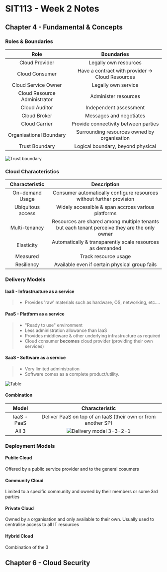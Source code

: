 # SIT113 - Week 2 Notes 

## Chapter 4 - Fundamental & Concepts

### Roles & Boundaries
| Role | Boundaries |
| :---: | :--------: | 
| Cloud Provider | Legally own resources  | 
| Cloud Consumer | Have a contract with provider -> Cloud Resources | 
| Cloud Service Owner | Legally own service |
| Cloud Resource Administrator | Administer resources |
| Cloud Auditor | Independent assessment |
| Cloud Broker | Messages and negotiates |
| Cloud Carrier  | Provide connectivity between parties  | 
| Organisational Boundary | Surrounding resources owned by organisation | 
| Trust Boundary | Logical boundary, beyond physical | 

![Trust boundary]()

### Cloud Characteristics 

| Characteristic | Description |
| :---: | :--------: | 
| On-demand Usage | Consumer automatically configure resources without further provision | 
| Ubiquitous access | Widely accessible & span accross various platforms |
| Multi-tenancy | Resources are shared among multiple tenants but each tenant perceive they are the only owner |
| Elasticity | Automatically & transparently scale resources as demanded |
| Measured | Track resource usage | 
| Resiliency | Available even if certain physical group fails |

### Delivery Models

#### IaaS - Infrastructure as a service 

>  + Provides 'raw' materials such as hardware, OS, networking, etc....

#### PaaS - Platform as a service 

>  + "Ready to use" environment
>  + Less administration allowance than IaaS 
>  + Provides middleware & other underlying infrastructure as required
>  + Cloud consumer **becomes** cloud provider (providing their own services)

#### SaaS - Software as a service

> + Very limited administration 
> + Software comes as a complete product/utility. 


![Table]()

#### Combination 

| Model | Characteristic |
| :---: | :--------: | 
| IaaS + PaaS | Deliver PaaS on top of an IaaS (their own or from another SP)| 
| All 3 | ![Delivery model 3-3-2-1 ]() | 



### Deployment Models

#### Public Cloud

Offered by a public service provider and to the general cosumers 

#### Community Cloud

Limited to a specific community and owned by their members or some 3rd parties 

#### Private Cloud

Owned by a organisation and only available to their own. Usually used to centralise access to all IT resources 

#### Hybrid Cloud 

Combination of the 3

## Chapter 6 - Cloud Security 



